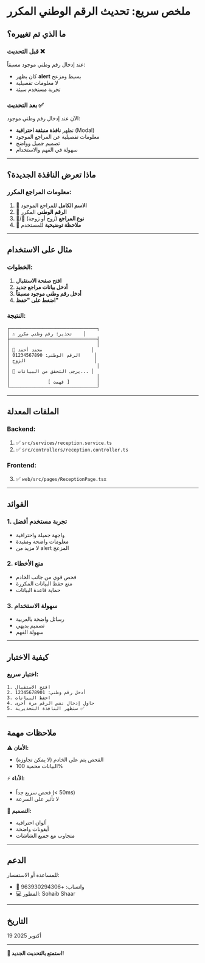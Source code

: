 # ملخص سريع: تحديث الرقم الوطني المكرر

## ما الذي تم تغييره؟

### قبل التحديث ❌
عند إدخال رقم وطني موجود مسبقاً:
- كان يظهر **alert** بسيط ومزعج
- لا معلومات تفصيلية
- تجربة مستخدم سيئة

### بعد التحديث ✅
الآن عند إدخال رقم وطني موجود:
- تظهر **نافذة منبثقة احترافية** (Modal)
- معلومات تفصيلية عن المراجع الموجود
- تصميم جميل وواضح
- سهولة في الفهم والاستخدام

---

## ماذا تعرض النافذة الجديدة؟

### معلومات المراجع المكرر:
1. 👤 **الاسم الكامل** للمراجع الموجود
2. 🔢 **الرقم الوطني** المكرر
3. 👨/👩 **نوع المراجع** (زوج أو زوجة)
4. 📝 **ملاحظة توضيحية** للمستخدم

---

## مثال على الاستخدام

### الخطوات:
1. **افتح صفحة الاستقبال**
2. **أدخل بيانات مراجع جديد**
3. **أدخل رقم وطني موجود مسبقاً**
4. **اضغط على "حفظ"**

### النتيجة:
```
┌────────────────────────────────┐
│ ⚠️ تحذير: رقم وطني مكرر    │
├────────────────────────────────┤
│                                │
│ 👨 محمد أحمد                  │
│ الرقم الوطني: 01234567890     │
│ الزوج                         │
│                                │
│ 📝 يرجى التحقق من البيانات... │
│                                │
│              [ فهمت ]          │
└────────────────────────────────┘
```

---

## الملفات المعدلة

### Backend:
1. ✅ `src/services/reception.service.ts`
2. ✅ `src/controllers/reception.controller.ts`

### Frontend:
3. ✅ `web/src/pages/ReceptionPage.tsx`

---

## الفوائد

### 1. تجربة مستخدم أفضل
- واجهة جميلة واحترافية
- معلومات واضحة ومفيدة
- لا مزيد من alert المزعج

### 2. منع الأخطاء
- فحص قوي من جانب الخادم
- منع حفظ البيانات المكررة
- حماية قاعدة البيانات

### 3. سهولة الاستخدام
- رسائل واضحة بالعربية
- تصميم بديهي
- سهولة الفهم

---

## كيفية الاختبار

### اختبار سريع:
```
1. افتح الاستقبال
2. أدخل رقم وطني: 12345678901
3. احفظ البيانات
4. حاول إدخال نفس الرقم مرة أخرى
5. ستظهر النافذة التحذيرية ✅
```

---

## ملاحظات مهمة

⚠️ **الأمان:**
- الفحص يتم على الخادم (لا يمكن تجاوزه)
- البيانات محمية 100%

⚡ **الأداء:**
- فحص سريع جداً (< 50ms)
- لا تأثير على السرعة

🎨 **التصميم:**
- ألوان احترافية
- أيقونات واضحة
- متجاوب مع جميع الشاشات

---

## الدعم

للمساعدة أو الاستفسار:
- 📱 واتساب: +963930294306
- 💻 المطور: Sohaib Shaar

---

## التاريخ
19 أكتوبر 2025

---

**🎉 استمتع بالتحديث الجديد!**


